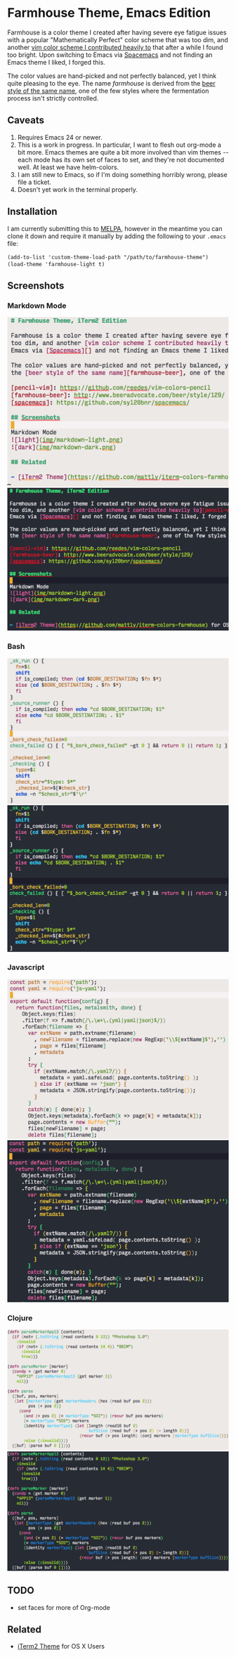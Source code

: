 # Farmhouse Theme, Emacs Edition

Farmhouse is a color theme I created after having severe eye fatigue issues with a popular "Mathematically Perfect" color scheme that was too dim, and another [vim color scheme I contributed heavily to][pencil-vim] that after a while I found too bright.  Upon switching to Emacs via [Spacemacs][] and not finding an Emacs theme I liked, I forged this.

The color values are hand-picked and not perfectly balanced, yet I think quite pleasing to the eye.  The name *farmhouse* is derived from the [beer style of the same name][farmhouse-beer], one of the few styles where the fermentation process isn't strictly controlled.

[pencil-vim]: https://github.com/reedes/vim-colors-pencil
[farmhouse-beer]: http://www.beeradvocate.com/beer/style/129/
[spacemacs]: https://github.com/syl20bnr/spacemacs/

## Caveats

1. Requires Emacs 24 or newer.
2. This is a work in progress.  In particular, I want to flesh out org-mode a bit more.  Emacs themes are quite a bit more involved than vim themes -- each mode has its own set of faces to set, and they're not documented well.  At least we have helm-colors.
3. I am still new to Emacs, so if I'm doing something horribly wrong, please file a ticket.
4. Doesn't yet work in the terminal properly.

## Installation

I am currently submitting this to [MELPA](http://melpa.org/), however in the meantime you can clone it down and require it manually by adding the following to your `.emacs` file:

```
(add-to-list 'custom-theme-load-path "/path/to/farmhouse-theme")
(load-theme 'farmhouse-light t)
```

## Screenshots

### Markdown Mode
![light](img/markdown-light.png)
![dark](img/markdown-dark.png)

### Bash
![light](img/bash-light.png)
![dark](img/bash-dark.png)

### Javascript
![light](img/js-light.png)
![dark](img/js-dark.png)

### Clojure
![light](img/clj-light.png)
![dark](img/clj-dark.png)

## TODO

- set faces for more of Org-mode

## Related

- [iTerm2 Theme](https://github.com/mattly/iterm-colors-farmhouse) for OS X Users
